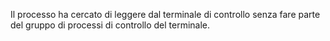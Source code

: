 Il processo ha cercato di leggere dal terminale di controllo senza fare parte del gruppo di processi di controllo del terminale.